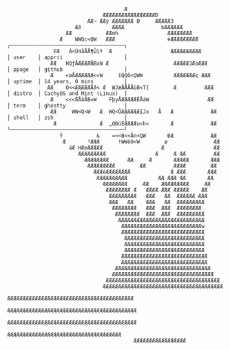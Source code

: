                                                                                                     
                                                                                                    
                                                                                                    
                                                                                                    
                                                                                                    
                                                                                                    
                                          Æ                                                         
                                   ÆÆÆÆÆÆÆÆÆÆÆÆÆÆÆÆÆÐ                                               
                              ÆÆ¬ ÆÆý ÆÆÆÆÆÆÆ Ø     ÆÆÆÆÆ3                                          
                          Æê          ÆÆÆÆ            ‰ÆÆÆÆÆÆ                                       
                       ÆÆ           ÆÆmh                ÆÆÆÆÆÆÆÆ                                    
                     Æ    WWQc<QW   ÆÆÆ                 éÆÆÆÆÆÆÆÆÆ              ╭─────────────────────────────────────╮
                   FÆ   Á<Ú4åÅÅ¶Ûìª  Æ                   ÆÆÆÆÆÆÆÆÆÆ             │ user    │ apprii                    │
                  ÆÆ   HQƒÅÆÆÆÆÑBxW Æ                     ÆÆÆÆÆ3ÆoÆÆÆ            │ ppage   │ github                    │
                  Æ    <øÅÆÆÆÆÆÆ<<W     ïQQÓ<QWW          ÆÆÆÆÆÆÆ¢ ÆÆÆ           │ uptime  │ 14 years, 0 mins          │
                 ÆÆ    Q<<ÆÆÆÆÆÅâ< Æ  WJæÅÅÅÅGB<T{        Æ         ÆÆÆ          │ distro  │ CachyOS and Mint (Linux)  │
                  Æ    <<<ßÅâÅB=W    FþyÅÆÆÆÆÆÊÅáW                   ÆÆ          │ term    │ ghostty                   │
                  ÆÆ     WW<Q<W   Æ  WQ<ÓÆÆÆÆÆÆIJx   Â   Æ            ÆÆ         │ shell   │ zsh                       │
                   Æ              Æ  „QÐüÉÆÆÆÆu<h<       Æ            ÆÆ         ╰─────────────────────────────────────╯
                     Ý           &    =<<B<<Ån<QW       ÐÆ            ÆÆ                            
                      Æ       ³ÆÆÆ      !WWèÒ<W        æ               ÆÆ                           
                        áÆ HÆmÆÆÆÆÆ                   Æ                ÆÆ                           
                           ÆÆÆÆÆÆÆÆÆ                Æ     Æ ÆÆ         ÆÆ                           
                             ÆÆÆÆÆÆÆÆ      ÆÆ     Æ       ÆÆÆÆÆ       ÆÆÆ                           
                              ÆÆÆÆÆÆÆÆÆ        ÆÆ         ÆÆÆÆ        ÆÆ                            
                                ÆÆÆêÆÆÆÆÆÆÆÆ             Æ ÆÆÆ       ÆÆÆ                            
                                 ÆÆÆÆÆÆÆÆÆÆ          ÆÆ ÆÆÆ ÆÆ       ÆÆ                             
                                   ÆÆÆÆÆÆÆÆ     ÆÆ    ÆÆÆÆÆÆÆÆÆ     ÆÆ                              
                                    ÆÆÆÆÆÆÆÆ Æ   ÆÆÆÆ ÆÆÆ ÆÆÆÆÆ    ÆÆ                               
                                     ÆÆÆÆÆÆÆÆÆ   ÆÆÆ   ÆÆ  ÆÆÆÆÆÆ ÆÆÆ                               
                                     ÆÆÆ   ÆÆ    ÆÆÆ   ÆÆ  ÆÆÆÆÆÆÆÆÆ                                
                                      ÆÆÆÆÆÆÆÆ   ÆÆÆ  ÆÆÆ  ÆÆÆÆÆÆÆÆ                                
                                       ÆÆÆÆÆÆÆÆ  ÆÆÆ  ÆÆÆ  ÆÆÆÆÆÆÆÆÆ                                
                                        ÆÆÆÆÆÆÆÆÆÆÆÆÆÆÆÆÆÆÆÆÆÆÆÆÆÆÆÆ                                
                                         ÆÆÆÆÆÆÆÆÆÆÆÆÆÆÆÆÆÆÆÆÆÆÆÆÆÆw                                
                                         ÆÆÆÆÆÆÆÆÆÆÆÆÆÆÆÆÆÆÆÆÆÆÆÆÆÆÆ                                
                                          ÆÆÆÆÆÆÆÆÆÆÆÆÆÆÆÆÆÆÆÆÆÆÆÆÆÆ                                
                                          ÆÆÆÆÆÆÆÆÆÆÆÆÆÆÆÆÆÆÆÆÆÆÆÆÆÆ                                
                                          ÆÆÆÆÆÆÆÆÆÆÆÆÆÆÆÆÆÆÆÆÆÆÆÆÆÆ                                
                                         ÆÆÆÆÆÆÆÆÆÆÆÆÆÆÆÆÆÆÆÆÆÆÆÆÆÆÆÆ                               
                                         ÆÆÆÆÆÆÆÆÆÆÆÆÆÆÆÆÆÆÆÆÆÆÆÆÆÆÆÆ                               
                                       ÆÆÆÆÆÆÆÆÆÆÆÆÆÆÆÆÆÆÆÆÆÆÆÆÆÆÆÆÆÆÆ                              
                                      ÆÆÆÆÆÆÆÆÆÆÆÆÆÆÆÆÆÆÆÆÆÆÆÆÆÆÆÆÆÆÆÆÆ                             
                                    ÆÆÆÆÆÆÆÆÆÆÆÆÆÆÆÆÆÆÆÆÆÆÆÆÆÆÆÆÆÆÆÆÆÆÆÆÆ                           
                                   ÆÆÆÆÆÆÆÆÆÆÆÆÆÆÆÆÆÆÆÆÆÆÆÆÆÆÆÆÆÆÆÆÆÆÆÆÆÆÆ                          
                                  ÆÆÆÆÆÆÆÆÆÆÆÆÆÆÆÆÆÆÆÆÆÆÆÆÆÆÆÆÆÆÆÆÆÆÆÆÆÆÆÆÆ                         
                                  ÆÆÆÆÆÆÆÆÆÆÆÆÆÆÆÆÆÆÆÆÆÆÆÆÆÆÆÆÆÆÆÆÆÆÆÆÆÆÆÆÆÆ                        
                                   ÆÆÆÆÆÆÆÆÆÆÆÆÆÆÆÆÆÆÆÆÆÆÆÆÆÆÆÆÆÆÆÆÆÆÆÆÆÆÆÆÆÆ                       
                                       ÆÆÆÆÆÆÆÆÆÆÆÆÆÆÆÆÆÆÆÆÆÆÆÆÆÆÆÆÆÆÆÆÆÆÆÆÆ                        
                                             ÆÆÆÆÆÆÆÆÆÆÆÆÆÆÆÆÆ                                      
                                                                                                    
                                                                                                    
                                                                                                    
                                                                                                    
                                                                                                    
                                                                                                    
